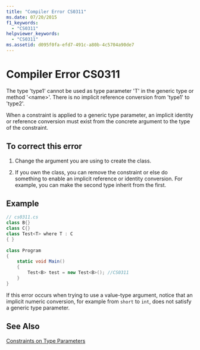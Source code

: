 ```yaml
---
title: "Compiler Error CS0311"
ms.date: 07/20/2015
f1_keywords: 
  - "CS0311"
helpviewer_keywords: 
  - "CS0311"
ms.assetid: d095f0fa-efd7-491c-a80b-4c5704a90de7
---
```

# Compiler Error CS0311
The type 'type1' cannot be used as type parameter 'T' in the generic type or method '\<name>'. There is no implicit reference conversion from 'type1' to 'type2'.  
  
 When a constraint is applied to a generic type parameter, an implicit identity or reference conversion must exist from the concrete argument to the type of the constraint.  
  
## To correct this error  
  
1.  Change the argument you are using to create the class.  
  
2.  If you own the class, you can remove the constraint or else do something to enable an implicit reference or identity conversion. For example, you can make the second type inherit from the first.  
  
## Example  
  
```csharp  
// cs0311.cs  
class B{}  
class C{}  
class Test<T> where T : C  
{ }  
  
class Program  
{  
    static void Main()  
    {  
        Test<B> test = new Test<B>(); //CS0311  
    }  
}  
```  
  
 If this error occurs when trying to use a value-type argument, notice that an implicit numeric conversion, for example from `short` to `int`, does not satisfy a generic type parameter.  
  
## See Also  
 [Constraints on Type Parameters](../../../csharp/programming-guide/generics/constraints-on-type-parameters.md)

